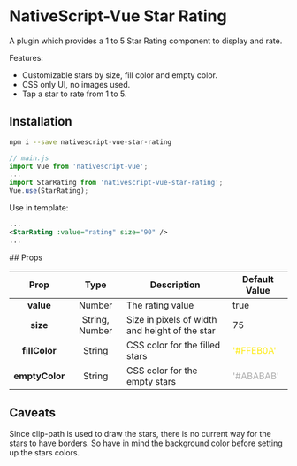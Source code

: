 # NativeScript-Vue Star Rating

A plugin which provides a 1 to 5 Star Rating component to display and rate.

Features:

* Customizable stars by size, fill color and empty color.
* CSS only UI, no images used.
* Tap a star to rate from 1 to 5.

## Installation

```bash
npm i --save nativescript-vue-star-rating
```

```js
// main.js
import Vue from 'nativescript-vue';
...
import StarRating from 'nativescript-vue-star-rating';
Vue.use(StarRating);
```

Use in template:

```xml
...
<StarRating :value="rating" size="90" />
...
```

## Props

| Prop             | Type            | Description                                        | Default Value  |
|:----------------:|:---------------:| -------------------------------------------------- | -------------- |
| **value**        | Number          | The rating value  | true                           |  1             |
| **size**         | String, Number  | Size in pixels of width and height of the star     | 75             |
| **fillColor**    | String          | CSS color for the filled stars                     | <span style="color:#FFEB0A">'#FFEB0A'</span>      |
| **emptyColor**   | String          | CSS color for the empty stars                      | <span style="color:#ABABAB">'#ABABAB'</span>      |

## Caveats
Since clip-path is used to draw the stars, there is no current way for the stars to have borders. So have in mind the background color before setting up the stars colors.